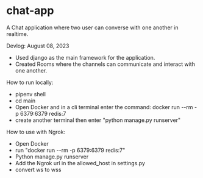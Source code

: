 # chat-app
A Chat application where two user can converse with one another in realtime.

Devlog:
August 08, 2023
- Used django as the main framework for the application.
- Created Rooms where the channels can communicate and interact with one another.

How to run locally: 
- pipenv shell
- cd main
- Open Docker and in a cli terminal enter the command: docker run --rm -p 6379:6379 redis:7
- create another terminal then enter "python manage.py runserver"

How to use with Ngrok:
- Open Docker
- run "docker run --rm -p 6379:6379 redis:7"
- Python manage.py runserver
- Add the Ngrok url in the allowed_host in settings.py
- convert ws to wss